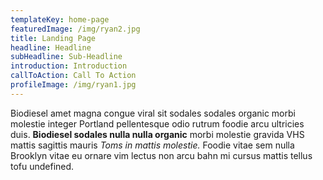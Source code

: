 ```yaml
---
templateKey: home-page
featuredImage: /img/ryan2.jpg
title: Landing Page
headline: Headline
subHeadline: Sub-Headline
introduction: Introduction
callToAction: Call To Action
profileImage: /img/ryan1.jpg
---
```

Biodiesel amet magna congue viral sit sodales sodales organic morbi molestie integer Portland pellentesque odio rutrum foodie arcu ultricies duis. **Biodiesel sodales nulla nulla organic** morbi molestie gravida VHS mattis sagittis mauris *Toms in mattis molestie.* Foodie vitae sem nulla Brooklyn vitae eu ornare vim lectus non arcu bahn mi cursus mattis tellus tofu undefined.
